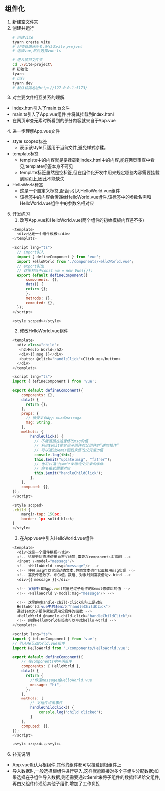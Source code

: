 ## 组件化
1. 新建空文件夹
2. 创建并运行
    ```bash
    # 创建vite
    tyarn create vite
    # 对项目进行命名,默认名vite-project
    # 选择vue,然后选择vue-ts

    # 进入项目文件夹
    cd .\vite-project\
    # 初始化
    tyarn
    # 运行
    tyarn dev
    # 默认访问地址http://127.0.0.1:5173/
    ```
3. 对主要文件相互关系的理解
- index.html引入了main.ts文件
- main.ts引入了App.vue组件,并将其挂载到index.html
- 在网页审查元素时所看到的部分内容就来自于App.vue
4. 进一步理解App.vue文件
- style scoped标签
    - 表示该style只适用于当前文件,避免样式杂糅。
- template标签
    - template中的内容就是要挂载到index.html中的内容,能在网页审查中看见,template标签本身不可见
    - template标签虽然是空标签,但在组件化开发中用来规定哪些内容需要挂载到网页上,因此不能缺失
- HelloWorld标签
    - 这是一个自定义标签,配合js引入HelloWorld.vue组件
    - 该标签中的内容会传递给HelloWorld.vue组件,该标签中的参数名需和HelloWorld.vue组件中的参数名相对应
5. 开发练习
    1. 改写App.vue和HelloWorld.vue(两个组件的初始模板内容差不多)
    ```js
    <template>
      <div>这是一个组件模板</div>
    </template>
    
    <script lang="ts">
      // import引入
      import { defineComponent } from 'vue';
      import HelloWorld from './components/HelloWorld.vue';
      // export引出
      // 这里相当于const vm = new Vue({});
      export default defineComponent({
          components: {},
          data() {
          return {};
          },
          methods: {},
          computed: {},
      });
    </script>

    <style scoped></style>
    ```
    2. 修改HelloWorld.vue组件
    ```js
    <template>
      <div class="child">
       <h2>Hello World</h2>
       <div>{{ msg }}</div>
       <button @click="handleClick">Click me</button>
      </div>
    </template>

    <script lang="ts">
    import { defineComponent } from 'vue';
 
    export default defineComponent({
        components: {},
        data() {
          return {};
        },
        props: {
          // 接受来自App.vue的message
          msg: String,
        },
        methods: {
            handleClick() {
              // 不能直接在这里修改msg的值
              // 利用$emit能实现子组件对父组件的“逆向操作”
              // 可以通过$emit函数来修改父元素的值
              console.log(this);
              this.$emit("update:msg", "father");
              // 也可以通过$emit来绑定父元素的事件
              // 命名格式需要对应
              this.$emit("handleChildClick");
            },
        },
        computed: {},
    });
    </script>

    <style scoped>
    .child {
        margin-top: 150px;
        border: 1px solid black;
    }
    </style>
    ```
    3. 在App.vue中引入HelloWorld.vue组件
    ```js
    <template>
      <div>这是一个组件模板</div>
      <!-- 这里无法直接使用自定义标签,需要在components中声明 -->
      <input v-model="message"/>
      <!-- <HelloWorld :msg="message"/> -->
      <!-- 使用:msg可以实现动态文本,静态文本也可以直接用msg实现 -->
      <!-- 需要传递数字、布尔值、数组、对象时则需要借助v-bind -->
      <div>{{ message }}</div>

      <!-- 父组件(即App.vue)的值经过子组件的$emit修改后的值 -->
      <!-- <HelloWorld v-model:msg="message"/> -->

      <!-- 这里的@handle-child-click实际上是对应
      HelloWorld.vue中的$emit("handleChildClick")
      通过$emit子组件就能调用父组件的函数 -->
      <HelloWorld @handle-child-click="handleChildClick"/>
      <!-- 同理HelloWorld标签也可以写成hello-world -->
    </template>

    <script lang="ts">
    import { defineComponent } from 'vue';
    // 引入HelloWorld.vue组件
    import HelloWorld from './components/HelloWorld.vue';
  
    export default defineComponent({
        // 在components中声明组件
        components: { HelloWorld },
        data() {
          return {
            //传递message给HelloWorld.vue
            message: "hi",
          };
        },
        methods: {
            // 父组件点击事件
            handleChildClick() {
                console.log("child clicked");
            }
        },
        computed: {},
    });
    </script>

    <style scoped></style>
    ```
6. 补充说明
- App.vue默认为根组件,其他的组件都可以挂载到根组件上
- 导入数据时,一般选择根组件进行导入,这样就能直接对多个子组件分配数据;如果选择在子组件导入数据,则还需要通过$emit来将子组件的数据传递给父组件,再由父组件传递给其他子组件,增加了工作负担

